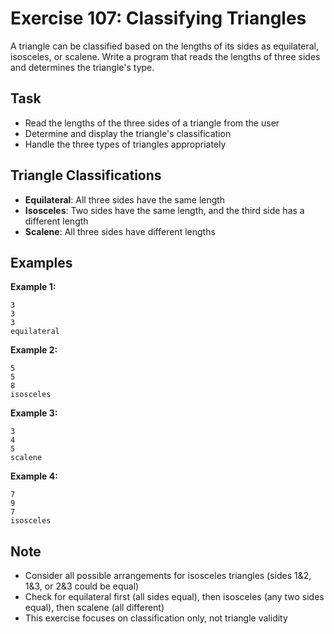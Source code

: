 # Exercise 107: Classifying Triangles

A triangle can be classified based on the lengths of its sides as equilateral, isosceles, or scalene. Write a program that reads the lengths of three sides and determines the triangle's type.

## Task
- Read the lengths of the three sides of a triangle from the user
- Determine and display the triangle's classification
- Handle the three types of triangles appropriately

## Triangle Classifications
- **Equilateral**: All three sides have the same length
- **Isosceles**: Two sides have the same length, and the third side has a different length
- **Scalene**: All three sides have different lengths

## Examples
**Example 1:**
```
3
3
3
equilateral
```

**Example 2:**
```
5
5
8
isosceles
```

**Example 3:**
```
3
4
5
scalene
```

**Example 4:**
```
7
9
7
isosceles
```

## Note
- Consider all possible arrangements for isosceles triangles (sides 1&2, 1&3, or 2&3 could be equal)
- Check for equilateral first (all sides equal), then isosceles (any two sides equal), then scalene (all different)
- This exercise focuses on classification only, not triangle validity